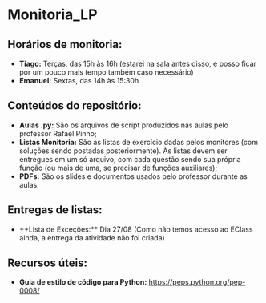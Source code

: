 # Monitoria_LP
## Horários de monitoria:
- **Tiago:** Terças, das 15h às 16h (estarei na sala antes disso, e posso ficar por um pouco mais tempo também caso necessário) 
- **Emanuel:** Sextas, das 14h às 15:30h

## Conteúdos do repositório:
- **Aulas .py:** São os arquivos de script produzidos nas aulas pelo professor Rafael Pinho;
- **Listas Monitoria:** São as listas de exercício dadas pelos monitores (com soluções sendo postadas posteriormente). As listas devem ser entregues em um só arquivo, com cada questão sendo sua própria função (ou mais de uma, se precisar de funções auxiliares);
- **PDFs:** São os slides e documentos usados pelo professor durante as aulas.

## Entregas de listas:
- ++Lista de Exceções:** Dia 27/08 (Como não temos acesso ao EClass ainda, a entrega da atividade não foi criada)


## Recursos úteis:

- **Guia de estilo de código para Python:** https://peps.python.org/pep-0008/

